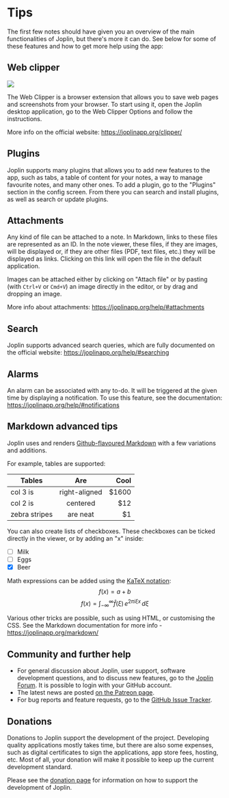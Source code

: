 # Tips

The first few notes should have given you an overview of the main functionalities of Joplin, but there's more it can do. See below for some of these features and how to get more help using the app:

## Web clipper

![](pages/resources/WebClipper.png)

The Web Clipper is a browser extension that allows you to save web pages and screenshots from your browser. To start using it, open the Joplin desktop application, go to the Web Clipper Options and follow the instructions.

More info on the official website: https://joplinapp.org/clipper/

## Plugins

Joplin supports many plugins that allows you to add new features to the app, such as tabs, a table of content for your notes, a way to manage favourite notes, and many other ones. To add a plugin, go to the "Plugins" section in the config screen. From there you can search and install plugins, as well as search or update plugins.

## Attachments

Any kind of file can be attached to a note. In Markdown, links to these files are represented as an ID. In the note viewer, these files, if they are images, will be displayed or, if they are other files (PDF, text files, etc.) they will be displayed as links. Clicking on this link will open the file in the default application.

Images can be attached either by clicking on "Attach file" or by pasting (with `Ctrl+V` or `Cmd+V`) an image directly in the editor, or by drag and dropping an image.

More info about attachments: https://joplinapp.org/help/#attachments

## Search

Joplin supports advanced search queries, which are fully documented on the official website: https://joplinapp.org/help/#searching

## Alarms

An alarm can be associated with any to-do. It will be triggered at the given time by displaying a notification. To use this feature, see the documentation: https://joplinapp.org/help/#notifications

## Markdown advanced tips

Joplin uses and renders [Github-flavoured Markdown](https://joplinapp.org/markdown/) with a few variations and additions.

For example, tables are supported:

| Tables        | Are           | Cool  |
| ------------- |:-------------:| -----:|
| col 3 is      | right-aligned | $1600 |
| col 2 is      | centered      |   $12 |
| zebra stripes | are neat      |    $1 |

You can also create lists of checkboxes. These checkboxes can be ticked directly in the viewer, or by adding an "x" inside:

- [ ] Milk
- [ ] Eggs
- [x] Beer

Math expressions can be added using the [KaTeX notation](https://khan.github.io/KaTeX/):
$$ f(x) = a+b $$
$$
f(x) = \int_{-\infty}^\infty
    \hat f(\xi)\,e^{2 \pi i \xi x}
    \,d\xi
$$

Various other tricks are possible, such as using HTML, or customising the CSS. See the Markdown documentation for more info - https://joplinapp.org/markdown/

## Community and further help

- For general discussion about Joplin, user support, software development questions, and to discuss new features, go to the [Joplin Forum](https://discourse.joplinapp.org/). It is possible to login with your GitHub account.
- The latest news are posted [on the Patreon page](https://www.patreon.com/joplin).
- For bug reports and feature requests, go to the [GitHub Issue Tracker](https://github.com/laurent22/joplin/issues).

## Donations

Donations to Joplin support the development of the project. Developing quality applications mostly takes time, but there are also some expenses, such as digital certificates to sign the applications, app store fees, hosting, etc. Most of all, your donation will make it possible to keep up the current development standard.

Please see the [donation page](https://joplinapp.org/donate/) for information on how to support the development of Joplin.
